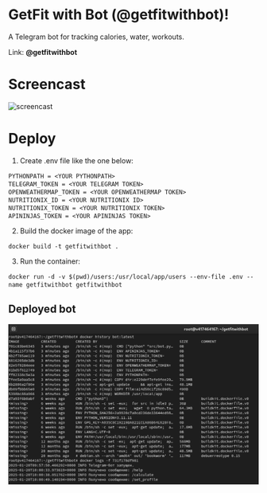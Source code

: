 # GetFit with Bot (@getfitwithbot)!
A Telegram bot for tracking calories, water, workouts.

Link: **@getfitwithbot**

# Screencast
![screencast](materials/screencast.gif)

# Deploy
1. Create .env file like the one below:
```
PYTHONPATH = <YOUR PYTHONPATH>
TELEGRAM_TOKEN = <YOUR TELEGRAM TOKEN>
OPENWEATHERMAP_TOKEN = <YOUR OPENWEATHERMAP TOKEN>
NUTRITIONIX_ID = <YOUR NUTRITIONIX ID>
NUTRITIONIX_TOKEN = <YOUR NUTRITIONIX TOKEN>
APININJAS_TOKEN = <YOUR APININJAS TOKEN>
```
2. Build the docker image of the app:
```
docker build -t getfitwithbot .
```
3. Run the container:
```
docker run -d -v $(pwd)/users:/usr/local/app/users --env-file .env --name getfitwithbot getfitwithbot
```
## Deployed bot
![deployed_bot](materials/deployed_bot.png)
